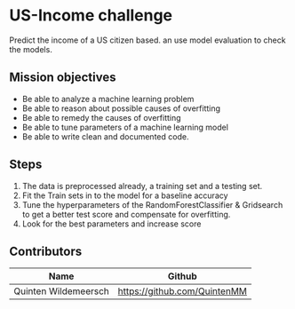 # US-Income challenge 

Predict the income of a US citizen based. an use model evaluation to check the models.

## Mission objectives

- Be able to analyze a machine learning problem
- Be able to reason about possible causes of overfitting
- Be able to remedy the causes of overfitting
- Be able to tune parameters of a machine learning model
- Be able to write clean and documented code.



## Steps
1. The data is preprocessed already, a training set and a testing set.
3. Fit the Train sets in to the model for a baseline accuracy
4. Tune the hyperparameters of the RandomForestClassifier & Gridsearch to get a better test score and compensate for overfitting.
5. Look for the best parameters and increase score


## Contributors
| Name                  | Github                                 |
|-----------------------|----------------------------------------|
| Quinten Wildemeersch          | https://github.com/QuintenMM   |
